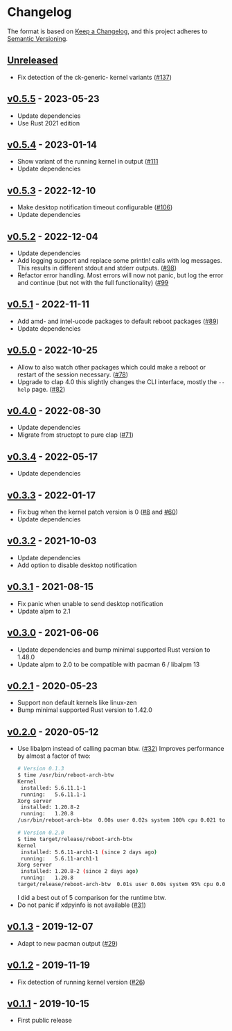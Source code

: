 # Changelog

The format is based on [Keep a Changelog](https://keepachangelog.com/en/1.0.0/),
and this project adheres to [Semantic Versioning](https://semver.org/spec/v2.0.0.html).

## [Unreleased]

 * Fix detection of the ck-generic- kernel variants
   ([#137](https://github.com/rnestler/reboot-arch-btw/pull/137))

## [v0.5.5] - 2023-05-23

 * Update dependencies
 * Use Rust 2021 edition

## [v0.5.4] - 2023-01-14

 * Show variant of the running kernel in output
   ([#111](https://github.com/rnestler/reboot-arch-btw/pull/111)
 * Update dependencies

## [v0.5.3] - 2022-12-10

 * Make desktop notification timeout configurable
   ([#106](https://github.com/rnestler/reboot-arch-btw/pull/106))
 * Update dependencies

## [v0.5.2] - 2022-12-04

 * Update dependencies
 * Add logging support and replace some println! calls with log messages. This
   results in different stdout and stderr outputs.
   ([#98](https://github.com/rnestler/reboot-arch-btw/pull/98))
 * Refactor error handling. Most errors will now not panic, but log the error
   and continue (but not with the full functionality)
   ([#99](https://github.com/rnestler/reboot-arch-btw/pull/99)

## [v0.5.1] - 2022-11-11

 * Add amd- and intel-ucode packages to default reboot packages
   ([#89](https://github.com/rnestler/reboot-arch-btw/pull/89))
 * Update dependencies

## [v0.5.0] - 2022-10-25

 * Allow to also watch other packages which could make a reboot or restart of
   the session necessary.
   ([#78](https://github.com/rnestler/reboot-arch-btw/pull/78))
 * Upgrade to clap 4.0 this slightly changes the CLI interface, mostly the
   `--help` page.
   ([#82](https://github.com/rnestler/reboot-arch-btw/pull/82))

## [v0.4.0] - 2022-08-30

 * Update dependencies
 * Migrate from structopt to pure clap
   ([#71](https://github.com/rnestler/reboot-arch-btw/pull/71))

## [v0.3.4] - 2022-05-17

 * Update dependencies

## [v0.3.3] - 2022-01-17

 * Fix bug when the kernel patch version is 0
   ([#8](https://github.com/rnestler/reboot-arch-btw/issues/8) and
   [#60](https://github.com/rnestler/reboot-arch-btw/pull/60))
 * Update dependencies

## [v0.3.2] - 2021-10-03

 * Update dependencies
 * Add option to disable desktop notification

## [v0.3.1] - 2021-08-15

 * Fix panic when unable to send desktop notification
 * Update alpm to 2.1

## [v0.3.0] - 2021-06-06

 * Update dependencies and bump minimal supported Rust version to 1.48.0
 * Update alpm to 2.0 to be compatible with pacman 6 / libalpm 13

## [v0.2.1] - 2020-05-23

 * Support non default kernels like linux-zen
 * Bump minimal supported Rust version to 1.42.0

## [v0.2.0] - 2020-05-12

 * Use libalpm instead of calling pacman btw.
   ([#32](https://github.com/rnestler/reboot-arch-btw/pull/32))
   Improves performance by almost a factor of two:
   ```bash
   # Version 0.1.3
   $ time /usr/bin/reboot-arch-btw
   Kernel
    installed: 5.6.11.1-1
    running:   5.6.11.1-1
   Xorg server
    installed: 1.20.8-2
    running:   1.20.8
   /usr/bin/reboot-arch-btw  0.00s user 0.02s system 100% cpu 0.021 total

   # Version 0.2.0
   $ time target/release/reboot-arch-btw
   Kernel
    installed: 5.6.11-arch1-1 (since 2 days ago)
    running:   5.6.11-arch1-1
   Xorg server
    installed: 1.20.8-2 (since 2 days ago)
    running:   1.20.8
   target/release/reboot-arch-btw  0.01s user 0.00s system 95% cpu 0.012 total
   ```
   I did a best out of 5 comparison for the runtime btw.
 * Do not panic if xdpyinfo is not available
   ([#31](https://github.com/rnestler/reboot-arch-btw/pull/31))

## [v0.1.3] - 2019-12-07

 * Adapt to new pacman output
   ([#29](https://github.com/rnestler/reboot-arch-btw/pull/29))

## [v0.1.2] - 2019-11-19

 * Fix detection of running kernel version
   ([#26](https://github.com/rnestler/reboot-arch-btw/pull/26))

## [v0.1.1] - 2019-10-15

 * First public release

[Unreleased]: https://github.com/rnestler/reboot-arch-btw/compare/v0.5.5...master
[v0.5.5]: https://github.com/rnestler/reboot-arch-btw/compare/v0.5.4..v0.5.5
[v0.5.4]: https://github.com/rnestler/reboot-arch-btw/compare/v0.5.3..v0.5.4
[v0.5.3]: https://github.com/rnestler/reboot-arch-btw/compare/v0.5.2..v0.5.3
[v0.5.2]: https://github.com/rnestler/reboot-arch-btw/compare/v0.5.1..v0.5.2
[v0.5.1]: https://github.com/rnestler/reboot-arch-btw/compare/v0.5.0..v0.5.1
[v0.5.0]: https://github.com/rnestler/reboot-arch-btw/compare/v0.4.0..v0.5.0
[v0.4.0]: https://github.com/rnestler/reboot-arch-btw/compare/v0.3.4..v0.4.0
[v0.3.4]: https://github.com/rnestler/reboot-arch-btw/compare/v0.3.3..v0.3.4
[v0.3.3]: https://github.com/rnestler/reboot-arch-btw/compare/v0.3.2..v0.3.3
[v0.3.2]: https://github.com/rnestler/reboot-arch-btw/compare/v0.3.1..v0.3.2
[v0.3.1]: https://github.com/rnestler/reboot-arch-btw/compare/v0.3.0..v0.3.1
[v0.3.0]: https://github.com/rnestler/reboot-arch-btw/compare/v0.2.1..v0.3.0
[v0.2.1]: https://github.com/rnestler/reboot-arch-btw/compare/v0.2.0..v0.2.1
[v0.2.0]: https://github.com/rnestler/reboot-arch-btw/compare/v0.1.3..v0.2.0
[v0.1.3]: https://github.com/rnestler/reboot-arch-btw/compare/v0.1.2..v0.1.3
[v0.1.2]: https://github.com/rnestler/reboot-arch-btw/compare/v0.1.1..v0.1.2
[v0.1.1]: https://github.com/rnestler/reboot-arch-btw/releases/tag/v0.1.1
